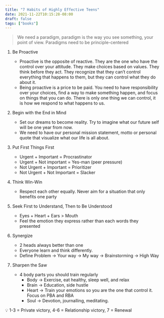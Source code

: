 ```yaml
---
title: "7 Habits of Highly Effective Teens"
date: 2021-11-22T10:15:28-08:00
draft: false
tags: ["books"]
---
```


> We need a paradigm, paradigm is the way you see something, your point of view. Paradigms need to be principle-centered
> 

1. Be Proactive
    - Proactive is the opposite of reactive. They are the one who have the control over your attitude. They make choices based on values. They think before they act. They recognize that they can’t control everything that happens to them, but they can control what they do about it.
    - Being proactive is a price to be paid. You need to have responsibility over your choices, find a way to make something happen, and focus on things that you can do. There is only one thing we can control, it is how we respond to what happens to us.
    
2. Begin with the End in Mind
    - Set our dreams to become reality. Try to imagine what our future self will be one year from now.
    - We need to have our personal mission statement, motto or personal quote that visualize what our life is all about.
    
3. Put First Things First
    - Urgent + Important = Procrastinator
    - Urgent + Not important = Yes-man (peer pressure)
    - Not Urgent + Important = Prioritizer
    - Not Urgent + Not Important =  Slacker
4. Think Win-Win
    - Respect each other equally. Never aim for a situation that only benefits one party
5. Seek First to Understand, Then to Be Understood
    - Eyes + Heart + Ears > Mouth
    - Feel the emotion they express rather than each words they presented
6. Synergize
    - 2 heads always better than one
    - Everyone learn and think differently.
    - Define Problem → Your way → My way → Brainstorming → High Way
7. Sharpen the Saw
    - 4 body parts you should train regularly
        - Body → Exercise, eat healthy, sleep well, and relax
        - Brain → Education, side hustle
        - Heart → Train your emotions so you are the one that control it. Focus on PBA and RBA
        - Soul → Devotion, journalling, meditating.

         

<aside>
💡 1-3 = Private victory, 4-6 = Relationship victory, 7 = Renewal

</aside>